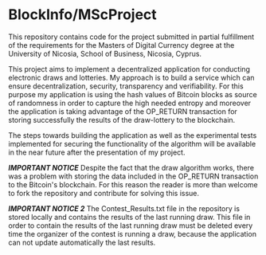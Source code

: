 # BlockInfo/MScProject

This repository contains code for the project submitted in partial fulfillment of the requirements for the Masters of Digital Currency degree at the University of Nicosia, School of Business, Nicosia, Cyprus.

This project aims to implement a decentralized application for conducting electronic draws and lotteries. My approach is to build a service which can ensure decentralization, security, transparency and verifiability. For this purpose my application is using the hash values of Bitcoin blocks as source of randomness in order to capture the high needed entropy and moreover the application is taking advantage of the OP_RETURN transaction for storing successfully the results of the draw-lottery to the blockchain. 

The steps towards building the application as well as the experimental tests implemented for securing the functionality of the algorithm will be available in the near future after the presentation of my project.

***IMPORTANT NOTICE***
Despite the fact that the draw algorithm works, there was a problem with storing the data included in the OP_RETURN transaction to the Bitcoin's blockchain. For this reason the reader is more than welcome to fork the repository and contribute for solving this issue.

***IMPORTANT NOTICE 2***
The Contest_Results.txt file in the repository is stored locally and contains the results of the last running draw. This file in order to contain the results of the last running draw must be deleted every time the organizer of the contest is running a draw, because the application can not update automatically the last results.
